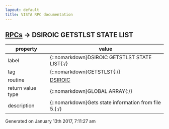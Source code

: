 ```yaml
---
layout: default
title: VISTA RPC documentation
---
```




## [RPCs](TableOfContent.md) &#8594; DSIROIC GETSTLST STATE LIST 

 property | value 
--- | --- 
 label | {::nomarkdown}DSIROIC GETSTLST STATE LIST{:/}
 tag | {::nomarkdown}GETSTLST{:/}
 routine | [DSIROIC](http://code.osehra.org/dox/Routine_DSIROIC_source.html)
 return value type | {::nomarkdown}GLOBAL ARRAY{:/}
 description | {::nomarkdown}Gets state information from file 5.{:/}




 Generated on January 13th 2017, 7:11:27 am